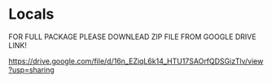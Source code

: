 # Locals

FOR FULL PACKAGE PLEASE DOWNLEAD ZIP FILE FROM GOOGLE DRIVE LINK!

https://drive.google.com/file/d/16n_EZiqL6k14_HTU17SAOrfQDSGizTlv/view?usp=sharing
